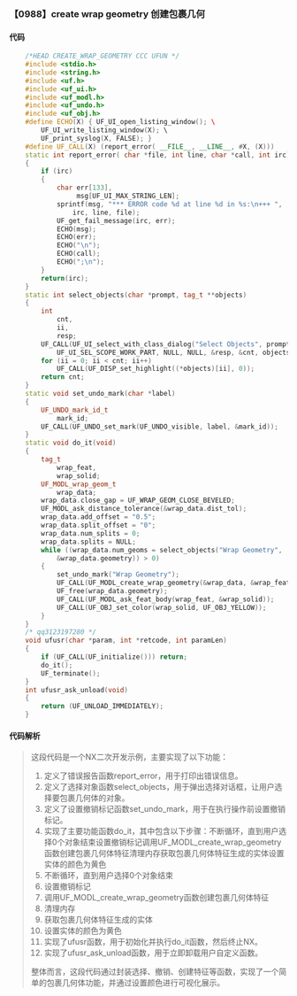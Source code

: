 ### 【0988】create wrap geometry 创建包裹几何

#### 代码

```cpp
    /*HEAD CREATE_WRAP_GEOMETRY CCC UFUN */  
    #include <stdio.h>  
    #include <string.h>  
    #include <uf.h>  
    #include <uf_ui.h>  
    #include <uf_modl.h>  
    #include <uf_undo.h>  
    #include <uf_obj.h>  
    #define ECHO(X) { UF_UI_open_listing_window(); \  
        UF_UI_write_listing_window(X); \  
        UF_print_syslog(X, FALSE); }  
    #define UF_CALL(X) (report_error( __FILE__, __LINE__, #X, (X)))  
    static int report_error( char *file, int line, char *call, int irc)  
    {  
        if (irc)  
        {  
            char err[133],  
                 msg[UF_UI_MAX_STRING_LEN];  
            sprintf(msg, "*** ERROR code %d at line %d in %s:\n+++ ",  
                irc, line, file);  
            UF_get_fail_message(irc, err);  
            ECHO(msg);  
            ECHO(err);  
            ECHO("\n");  
            ECHO(call);  
            ECHO(";\n");  
        }  
        return(irc);  
    }  
    static int select_objects(char *prompt, tag_t **objects)  
    {  
        int  
            cnt,  
            ii,  
            resp;  
        UF_CALL(UF_UI_select_with_class_dialog("Select Objects", prompt,  
            UF_UI_SEL_SCOPE_WORK_PART, NULL, NULL, &resp, &cnt, objects));  
        for (ii = 0; ii < cnt; ii++)  
            UF_CALL(UF_DISP_set_highlight((*objects)[ii], 0));  
        return cnt;  
    }  
    static void set_undo_mark(char *label)  
    {  
        UF_UNDO_mark_id_t  
            mark_id;  
        UF_CALL(UF_UNDO_set_mark(UF_UNDO_visible, label, &mark_id));  
    }  
    static void do_it(void)  
    {  
        tag_t  
            wrap_feat,  
            wrap_solid;  
        UF_MODL_wrap_geom_t  
            wrap_data;  
        wrap_data.close_gap = UF_WRAP_GEOM_CLOSE_BEVELED;  
        UF_MODL_ask_distance_tolerance(&wrap_data.dist_tol);  
        wrap_data.add_offset = "0.5";  
        wrap_data.split_offset = "0";  
        wrap_data.num_splits = 0;  
        wrap_data.splits = NULL;  
        while ((wrap_data.num_geoms = select_objects("Wrap Geometry",  
            &wrap_data.geometry)) > 0)  
        {  
            set_undo_mark("Wrap Geometry");  
            UF_CALL(UF_MODL_create_wrap_geometry(&wrap_data, &wrap_feat));  
            UF_free(wrap_data.geometry);  
            UF_CALL(UF_MODL_ask_feat_body(wrap_feat, &wrap_solid));  
            UF_CALL(UF_OBJ_set_color(wrap_solid, UF_OBJ_YELLOW));  
        }  
    }  
    /* qq3123197280 */  
    void ufusr(char *param, int *retcode, int paramLen)  
    {  
        if (UF_CALL(UF_initialize())) return;  
        do_it();  
        UF_terminate();  
    }  
    int ufusr_ask_unload(void)  
    {  
        return (UF_UNLOAD_IMMEDIATELY);  
    }

```

#### 代码解析

> 这段代码是一个NX二次开发示例，主要实现了以下功能：
>
> 1. 定义了错误报告函数report_error，用于打印出错误信息。
> 2. 定义了选择对象函数select_objects，用于弹出选择对话框，让用户选择要包裹几何体的对象。
> 3. 定义了设置撤销标记函数set_undo_mark，用于在执行操作前设置撤销标记。
> 4. 实现了主要功能函数do_it，其中包含以下步骤：不断循环，直到用户选择0个对象结束设置撤销标记调用UF_MODL_create_wrap_geometry函数创建包裹几何体特征清理内存获取包裹几何体特征生成的实体设置实体的颜色为黄色
> 5. 不断循环，直到用户选择0个对象结束
> 6. 设置撤销标记
> 7. 调用UF_MODL_create_wrap_geometry函数创建包裹几何体特征
> 8. 清理内存
> 9. 获取包裹几何体特征生成的实体
> 10. 设置实体的颜色为黄色
> 11. 实现了ufusr函数，用于初始化并执行do_it函数，然后终止NX。
> 12. 实现了ufusr_ask_unload函数，用于立即卸载用户自定义函数。
>
> 整体而言，这段代码通过封装选择、撤销、创建特征等函数，实现了一个简单的包裹几何体功能，并通过设置颜色进行可视化展示。
>
